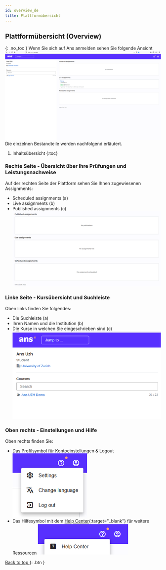 ```yaml
---
id: overview_de
title: Plattformübersicht
---
```


## Plattformübersicht (Overview)
{: .no_toc }
Wenn Sie sich auf Ans anmelden sehen Sie folgende Ansicht
![Startseite-Uebersicht](assets/overview.png)
Die einzelnen Bestandteile werden nachfolgend erläutert.

1. Inhaltsübersicht
{:toc}

### Rechte Seite - Übersicht über Ihre Prüfungen und Leistungsnachweise
Auf der rechten Seite der Plattform sehen Sie Ihnen zugewiesenen Assignments:
* Scheduled assignments (a)
* Live assignments (b)
* Published assignments (c)
![Startseite-Uebersicht-Rechts](assets/overview-right.png)

### Linke Seite - Kursübersicht und Suchleiste
Oben links finden Sie folgendes:
* Die Suchleiste (a)
* Ihren Namen und die Institution (b)
* Die Kurse in welchen Sie eingeschrieben sind (c)
![Startseite-Uebersicht-Links](assets/overview-left.png)

### Oben rechts - Einstellungen und Hilfe
Oben rechts finden Sie:
* Das Profilsymbol für Kontoeinstellungen & Logout  
![Startseite-Uebersicht-Einstellungen](assets/overview-settings.png)
* Das Hilfesymbol mit dem [Help Center](https://support.ans.app/hc/en-us){:target="_blank"} für weitere Ressourcen
![Startseite-Uebersicht-Hilfe](assets/overview-help.png)

[Back to top ](#top){: .btn }



